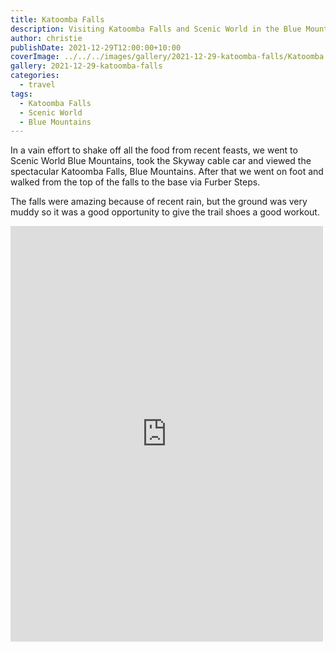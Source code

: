 ```yaml
---
title: Katoomba Falls
description: Visiting Katoomba Falls and Scenic World in the Blue Mountains
author: christie
publishDate: 2021-12-29T12:00:00+10:00
coverImage: ../../../images/gallery/2021-12-29-katoomba-falls/Katoomba Falls (12).jpeg
gallery: 2021-12-29-katoomba-falls
categories:
  - travel
tags:
  - Katoomba Falls
  - Scenic World
  - Blue Mountains
---
```

In a vain effort to shake off all the food from recent feasts, we went to Scenic World Blue Mountains, took the Skyway cable car and viewed the spectacular Katoomba Falls, Blue Mountains. After that we went on foot and walked from the top of the falls to the base via Furber Steps.

The falls were amazing because of recent rain, but the ground was very muddy so it was a good opportunity to give the trail shoes a good workout.

<iframe src="https://www.facebook.com/plugins/post.php?href=https%3A%2F%2Fwww.facebook.com%2Fchris1.tham%2Fposts%2Fpfbid0HfevScUz42HSa5XrrSYVCS5pXYXR2DpQEiW3eVd1EtT4FJGtqTxDyoZr6syaek48l&show_text=true&width=500" width="500" height="665" style="border:none;overflow:hidden" scrolling="no" frameborder="0" allowfullscreen="true" allow="autoplay; clipboard-write; encrypted-media; picture-in-picture; web-share"></iframe>

